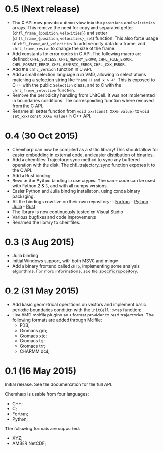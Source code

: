 # 0.5 (Next release)

* The C API now provide a direct view into the `positions` and `velocities` arrays. This
  remove the need for copy and separated getter (`chfl_frame_{position,velocities}`) and
  setter (`chfl_frame_{position,velocities}_set`) function. This also force usage of
  `chfl_frame_add_velocities` to add velocity data to a frame, and `chfl_frame_resize`
  to change the size of the frame.
* Add constants for error codes in C API. The following macro are defined:
  `CHFL_SUCCESS`, `CHFL_MEMORY_ERROR`, `CHFL_FILE_ERROR`, `CHFL_FORMAT_ERROR`,
  `CHFL_GENERIC_ERROR`, `CHFL_CXX_ERROR`.
* Add the `chfl_version` function in C API.
* Add a small selection language *a la* VMD, allowing to select atoms matching
  a selection string like `"name H and x > 4"`. This is exposed to C++ with the
  public `Selection` class, and to C with the `chfl_frame_selection` function.
* Remove the periodicity handling from UnitCell. It was not implemented in boundaries
  conditions. The corresponding function where removed from the C API.
* Rename all setter function from `void xxx(const XXX& value)` to
  `void set_xxx(const XXX& value)` in C++ API.

# 0.4 (30 Oct 2015)

* Chemharp can now be compiled as a static library! This should allow for easier embedding
  in external code, and easier distribution of binaries.
* Add a chemfiles::Trajectory::sync method to sync any buffered operation with the disk.
  The chfl_trajectory_sync function exposes it to the C API.
* Add a Rust binding
* Rewrite the Python binding to use ctypes. The same code can be used with Python 2 & 3,
  and with all numpy versions.
* Easier Python and Julia binding installation, using conda binary packaging.
* All the bindings now live on their own repository:
      - [Fortran](https://github.com/Luthaf/Chemharp.f03)
      - [Python](https://github.com/Luthaf/Chemharp.py)
      - [Julia](https://github.com/Luthaf/Chemharp.jl)
      - [Rust](https://github.com/Luthaf/Chemharp.rs)
* The library is now continuously tested on Visual Studio
* Various bugfixes and code improvements
* Renamed the library to chemfiles.

# 0.3 (3 Aug 2015)

* Julia binding
* Initial Windows support, with both MSVC and mingw
* Add a binary frontend called `chrp`, implementing some analysis algorithms.
  For more informations, see the [specific repository](https://github.com/Luthaf/chrp).

# 0.2 (31 May 2015)

* Add basic geometrical operations on vectors and implement basic periodic boundaries condition with the `UnitCell::wrap` function;
* Use VMD molfile plugins as a format provider to read trajectories. The following formats are
added through Molfile:
    * PDB;
    * Gromacs gro;
    * Gromacs xtc;
    * Gromacs trj;
    * Gromacs trr;
    * CHARMM dcd;

# 0.1 (16 May 2015)

Initial release. See the documentation for the full API.

Chemharp is usable from four languages:

* C++;
* C;
* Fortran;
* Python;

The following formats are supported:

* XYZ;
* AMBER NetCDF;
